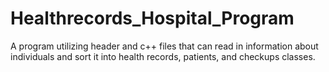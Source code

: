 # Healthrecords_Hospital_Program
A program utilizing header and c++ files that can read in information about individuals and sort it into health records, patients, and checkups classes.
